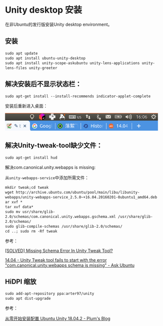 # Unity desktop 安装

在非Ubuntu的发行版安装Unity desktop environment。

## 安装

```
sudo apt update
sudo apt install ubuntu-unity-desktop
sudo apt install unity-scope-askubuntu unity-lens-applications unity-lens-files unity-greeter
```

## 解决安装后不显示状态栏：
```
sudo apt-get install --install-recommends indicator-applet-complete
```
安装后重新进入桌面：

![](indicator-applet.png)

## 解决Unity-tweak-tool缺少文件：

```
sudo apt-get install hud
```
解决com.canonical.unity.webapps is missing:

从`unity-webapps-service`中添加所需文件：

```
mkdir tweak;cd tweak
wget http://archive.ubuntu.com/ubuntu/pool/main/libu/libunity-webapps/unity-webapps-service_2.5.0~+16.04.20160201-0ubuntu1_amd64.deb
ar xvf *
tar xvf data*
sudo mv usr/share/glib-2.0/schemas/com.canonical.unity.webapps.gschema.xml /usr/share/glib-2.0/schemas/
sudo glib-compile-schemas /usr/share/glib-2.0/schemas/
cd ..; sudo rm -Rf tweak
```

参考：

[[SOLVED] Missing Schema Error In Unity Tweak Tool?](https://ubuntuforums.org/showthread.php?t=2235712)

[14.04 - Unity Tweak tool fails to start with the error &quot;com.canonical.unity.webapps schema is missing&quot; - Ask Ubuntu](https://askubuntu.com/questions/449943/unity-tweak-tool-fails-to-start-with-the-error-com-canonical-unity-webapps-sche/449956)

## HiDPI 缩放

```
sudo add-apt-repository ppa:arter97/unity
sudo apt dist-upgrade
```

参考：

[从零开始安装配置 Ubuntu Unity 18.04.2 - Plum's Blog](https://plumz.me/archives/10034/)